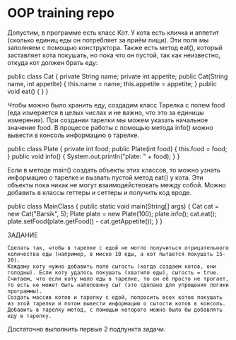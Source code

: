 # OOP training repo
Допустим, в программе есть класс Кот. У кота есть кличка и аппетит (сколько единиц еды он потребляет за приём
пищи). Эти поля мы заполняем с помощью конструктора. Также есть метод eat(), который заставляет
кота покушать, но пока что он пустой, так как неизвестно, откуда кот должен брать еду:

public class Cat {
private String name;
private int appetite;
public Cat(String name, int appetite) {
this.name = name;
this.appetite = appetite;
}
public void eat() { }
}

Чтобы можно было хранить еду, создадим класс Тарелка с полем food (еда измеряется в целых
числах и не важно, что это за единицы измерения). При создании тарелки мы можем указать
начальное значение food. В процессе работы с помощью метода info() можно вывести в консоль
информацию о тарелке.

public class Plate {
private int food;
public Plate(int food) {
this.food = food;
}
public void info() {
System.out.println("plate: " + food);
}
}

Если в методе main() создать объекты этих классов, то можно узнать информацию о тарелке и
вызвать пустой метод eat() у кота. Эти объекты пока никак не могут взаимодействовать между собой.
Можно добавить в классы геттеры и сеттеры и получить код вроде.

public class MainClass {
public static void main(String[] args) {
Cat cat = new Cat("Barsik", 5);
Plate plate = new Plate(100);
plate.info();
cat.eat();
plate.setFood(plate.getFood() - cat.getAppetite());
}
}

ЗАДАНИЕ

    Сделать так, чтобы в тарелке с едой не могло получиться отрицательного количества еды (например, в миске 10 еды, а кот пытается покушать 15-20).
    Каждому коту нужно добавить поле сытость (когда создаем котов, они голодны). Если коту удалось покушать (хватило еды), сытость = true. Считаем, что если коту мало еды в тарелке, то он её просто не трогает, то есть не может быть наполовину сыт (это сделано для упрощения логики программы).
    Создать массив котов и тарелку с едой, попросить всех котов покушать из этой тарелки и потом вывести информацию о сытости котов в консоль.
    Добавить в тарелку метод, с помощью которого можно было бы добавлять еду в тарелку.

Достаточно выполнить первые 2 подпункта задачи.
